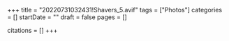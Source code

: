 +++
title = "20220731032431!Shavers_5.avif"
tags = ["Photos"]
categories = []
startDate = ""
draft = false
pages = []

citations = []
+++
